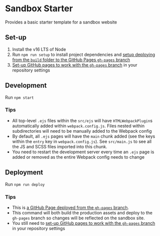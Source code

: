 # Sandbox Starter

Provides a basic starter template for a sandbox website

## Set-up

1. Install the v16 LTS of Node
2. Run `npm run setup` to install project dependencies and [setup deploying from the `build` folder to the GitHub Pages `gh-pages` branch](https://gist.github.com/cobyism/4730490#gistcomment-2375522)
3. [Set-up GitHub pages to work with the `gh-pages` branch](https://docs.github.com/en/pages/getting-started-with-github-pages/configuring-a-publishing-source-for-your-github-pages-site#choosing-a-publishing-source) in your repository settings

## Development

Run `npm start`

### Tips

- All top-level `.ejs` files within the `src/ejs` will have `HTMLWebpackPlugin`s automatically added within `webpack.config.js`. Files nested within subdirectories will need to be manually added to the Webpack config 
- By default, all `.ejs` pages will have the `main` chunk added (see the keys within the `entry` key in `webpack.config.js`). See `src/main.js` to see all the JS and SCSS files imported into this chunk. 
- You need to restart the development server every time an `.ejs` page is added or removed as the entire Webpack config needs to change

## Deployment

Run `npm run deploy`

### Tips

- This is [a GitHub Page deployed from the `gh-pages` branch](https://gist.github.com/cobyism/4730490#gistcomment-2375522).
- This command will both build the production assets and deploy to the `gh-pages` branch so changes will be reflected on the sandbox site.
- You still need to [set-up GitHub pages to work with the `gh-pages` branch](https://docs.github.com/en/pages/getting-started-with-github-pages/configuring-a-publishing-source-for-your-github-pages-site#choosing-a-publishing-source) in your repository settings
